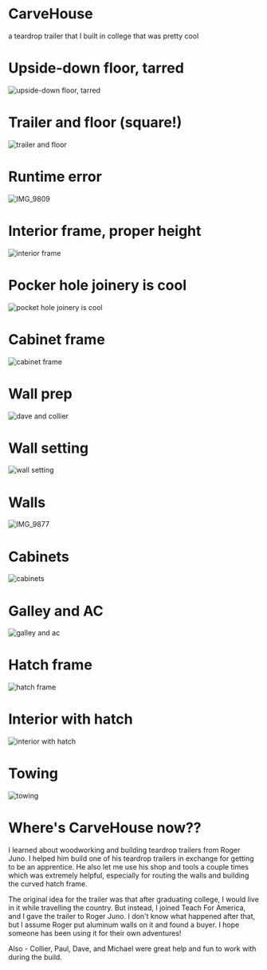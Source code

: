 # CarveHouse
a teardrop trailer that I built in college that was pretty cool

# Upside-down floor, tarred
![upside-down floor, tarred](https://user-images.githubusercontent.com/59704103/225812865-6534bb93-aac2-4dbf-94d7-f9b2579da78b.jpg)

# Trailer and floor (square!)
![trailer and floor](https://user-images.githubusercontent.com/59704103/225810521-41a23980-dc6b-487e-97b3-2fb5aee015ae.JPG)

# Runtime error
![IMG_9809](https://user-images.githubusercontent.com/59704103/225813534-df07fb77-52a4-45ae-ad98-6bd0331e8755.JPG)

# Interior frame, proper height 
![interior frame](https://user-images.githubusercontent.com/59704103/225810585-f2f39aed-81c8-469f-919d-a794cb681ccf.JPG)

# Pocker hole joinery is cool
![pocket hole joinery is cool](https://user-images.githubusercontent.com/59704103/225813688-d1658eb1-94ff-455e-aba2-75c06ec1dfe4.JPG)

# Cabinet frame
![cabinet frame](https://user-images.githubusercontent.com/59704103/225810588-1189ca38-8d54-4471-9520-f09fac9f7526.JPG)

# Wall prep
![dave and collier](https://user-images.githubusercontent.com/59704103/225810888-9a24fdac-d508-43c4-8b3d-d891025d44f4.JPG)

# Wall setting
![wall setting](https://user-images.githubusercontent.com/59704103/225811016-49a0bd93-1987-4faf-902c-08ee761b1fe3.JPG)

# Walls
![IMG_9877](https://user-images.githubusercontent.com/59704103/225810979-967d4b36-da3f-4974-8711-4c6f82054b09.JPG)

# Cabinets 
![cabinets](https://user-images.githubusercontent.com/59704103/225811033-974ce6a9-1bc6-45fc-97d3-0e9e833b272c.JPG)

# Galley and AC
![galley and ac](https://user-images.githubusercontent.com/59704103/225810695-5ff24fc5-d2a7-483b-9507-482ae7677b67.JPG)

# Hatch frame
![hatch frame](https://user-images.githubusercontent.com/59704103/225810741-1864f582-9ec2-477d-8dcb-2c911c8b9a1b.JPG)

# Interior with hatch
![interior with hatch](https://user-images.githubusercontent.com/59704103/225810746-2b20264f-1ad8-4548-a0c6-6613f307e0b7.JPG)

# Towing
![towing](https://user-images.githubusercontent.com/59704103/225810666-884e0be9-3176-4897-a335-d7d6c124b74d.JPG)

# Where's CarveHouse now??
I learned about woodworking and building teardrop trailers from Roger Juno. I helped him build one of his teardrop trailers in exchange for getting to be an apprentice. He also let me use his shop and tools a couple times which was extremely helpful, especially for routing the walls and building the curved hatch frame. 

The original idea for the trailer was that after graduating college, I would live in it while travelling the country. But instead, I joined Teach For America, and I gave the trailer to Roger Juno. I don't know what happened after that, but I assume Roger put aluminum walls on it and found a buyer. I hope someone has been using it for their own adventures! 

Also - Collier, Paul, Dave, and Michael were great help and fun to work with during the build. 

